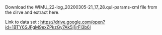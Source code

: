 Download the WIMU_22-log_20200305-21_17_28.qul-params-xml file from the dirve and extract here.

Link to data set : https://drive.google.com/open?id=1BTY6SJFgM9exZPkzGy7Ak5j1jrFl3b6l
